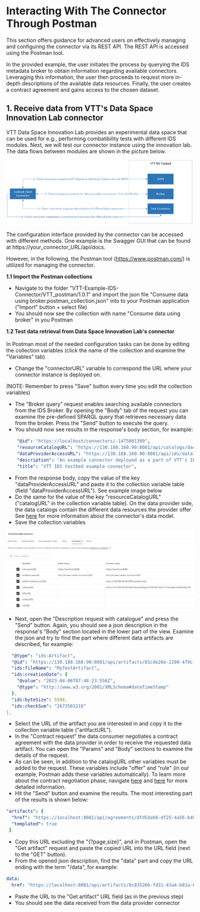 <h1> Interacting With The Connector Through Postman </h1>

This section offers guidance for advanced users on effectively managing and configuring the connector via its REST API. The REST API is accessed using the Postman tool.

In the provided example, the user initiates the process by querying the IDS metadata broker to obtain information regarding available connectors. Leveraging this information, the user then proceeds to request more in-depth descriptions of the available data resources. 
Finally, the user creates a contract agreement and gains access to the chosen dataset.

<h2> 1. Receive data from VTT's Data Space Innovation Lab connector</h2>

VTT Data Space Innovation Lab provides an experimental data space that can be used for e.g., performing combatibility tests with different IDS modules. Next, we will test our connector instance using the innovation lab. The data flows between modules are shown in the picture below. 

![Testbed workflow](https://github.com/Advanced-Dataspaces-VTT/VTT-Example-IDS-Connector/blob/development/assets/testbedworkflow.png?raw=true)


The configuration interface provided by the connector can be accessed with different methods. One example is the Swagger GUI that can be found at https://your_connector_URL/api/docs. 

However, in the following, the Postman tool (https://www.postman.com/) is utilized for managing the connector.

<b>1.1 Import the Postman collections</b>
- Navigate to the folder "VTT-Example-IDS-Connector/VTT_postman/1.0.1" and import the json file "Consume data using broker.postman_collection.json" into to your Postman application ("Import" button  + select file)
- You should now see the collection with name "Consume data using broker" in you Postman

<b>1.2 Test data retrieval from Data Space Innovation Lab's connector </b> <br> <br>
In Postman most of the needed configuration tasks can be done by editing the collection variables (click the name of the collection and examine the "Variables" tab)

- Change the "connectorURL" variable to correspond the URL where your connector instance is deployed on. 

(NOTE: Remember to press "Save" button every time you edit the collection variables)

- The "Broker query" request enables searching available connectors from the IDS Broker. By opening the "Body" tab of the request you can examine the pre-defined SPARQL query that retrieves necessary data from the broker. Press the "Send" button to execute the query.
- You should now see results in the response's body section, for example:

```yaml
    "@id": "https://localhost/connectors/-1475001399",
    "resourceCatalogURL": "https://130.188.160.90:8081/api/catalogs/dac9f6f6-67dd-4594-aa5f-2f9937aaa57f",
    "dataProviderAccessURL": "https://130.188.160.90:8081/api/ids/data",
    "description": "An example connector deployed as a part of VTT's IDS testbed",
    "title": "VTT IDS testbed example connector",
```
- From the response body, copy the value of the key "dataProviderAccessURL" and paste it to the collection variable table (field "dataProviderAccessURL"). See example image below
- Do the same for the value of the key "resourceCatalogURL" ("catalogURL" in the collection variable table). On the data provider side, the data catalogs contain the different data resources the provider offer See [here](https://international-data-spaces-association.github.io/DataspaceConnector/Documentation/v6/DataModel) for more information about the connector's data model.
- Save the collection variables

![Postman variables](https://github.com/Advanced-Dataspaces-VTT/VTT-Example-IDS-Connector/blob/development/assets/postman_variables.png?raw=true)

- Next, open the "Description request with catalogue" and press the "Send" button. Again, you should see a json description in the response's "Body" section located in the lower part of the view. Examine the json and try to find the part where different data artifacts are described, for example:

```yaml
  "@type": "ids:Artifact",
  "@id": "https://130.188.160.90:8081/api/artifacts/81cde26e-2290-479c-aba1-f002d1e3d84a",
  "ids:fileName": "MyTestArtifact",
  "ids:creationDate": {
    "@value": "2023-04-06T07:48:23.556Z",
    "@type": "http://www.w3.org/2001/XMLSchema#dateTimeStamp"
  },
  "ids:byteSize": 5594,
  "ids:checkSum": "2673503218"
},
```
- Select the URL of the artifact you are interested in and copy it to the collection variable table ("artifactURL").
- In the "Contract request" the data consumer negotiates a contract agreement with the data provider in order to receive the requested data artifact. You can open the "Params" and "Body" sections to examine the details of the request. 
- As can be seen, in addition to the catalogURL other variables must be added to the request. These variables include "offer" and "rule" (in our example, Postman adds these variables automatically). To learn more about the contract negotiation phase, navigate [here](https://international-data-spaces-association.github.io/DataspaceConnector/CommunicationGuide/v6/Consumer) and [here](https://international-data-spaces-association.github.io/DataspaceConnector/Documentation/v6/UsageControl) for more detailed information. 
- Hit the "Send" button and examine the results. The most interesting part of the results is shown below:

```yaml
"artifacts": {
  "href": "https://1ocalhost:8081/api/agreements/dfd5dab6-df25-4a56-b489-80e9396f206a/artifacts{?page,size}",
  "templated": true
 }
```
- Copy this URL excluding the "{?page,size}", and in Postman, open the "Get artifact" request and paste the copied URL into the URL field (next to the "GET" button).
- From the opened json description, find the "data" part and copy the URL ending with the term "/data", for example: 
```yaml
data:	
  href:	"https://localhost:8081/api/artifacts/8c835266-fd31-43a4-b81a-66026fb5552f/data"
```
- Paste the URL to the "Get artifact" URL field (as in the previous step)
- You should see the data received from the data provider connector
